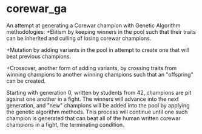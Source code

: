 # corewar_ga

An attempt at generating a Corewar champion with Genetic Algorithm methodologies: 
+Elitism by keeping winners in the pool such that their traits can be inherited and culling of losing corewar champions. 

+Mutation by adding variants in the pool in attempt to create one that will beat previous champions. 

+Crossover, another form of adding variants, by crossing traits from winning champions to another winning champions such that an "offspring" can be created. 

Starting with generation 0, written by students from 42, champions are pit against one another in a fight. The winners will advance into the next generation, and "new" champions will be added into the pool by applying the genetic algorithm methods. This process will continue until one such champion is generated that can beat all of the human written corewar champions in a fight, the terminating condition.
